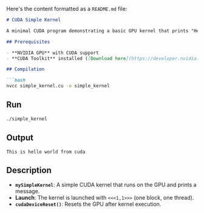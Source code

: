 Here's the content formatted as a `README.md` file:

```markdown
# CUDA Simple Kernel

A minimal CUDA program demonstrating a basic GPU kernel that prints "Hello, world" from the GPU.

## Prerequisites

- **NVIDIA GPU** with CUDA support
- **CUDA Toolkit** installed ([Download here](https://developer.nvidia.com/cuda-toolkit))

## Compilation

```bash
nvcc simple_kernel.cu -o simple_kernel
```

## Run

```bash
./simple_kernel
```

## Output

```
This is hello world from cuda
```

## Description

- **`mySimpleKernel`**: A simple CUDA kernel that runs on the GPU and prints a message.
- **Launch**: The kernel is launched with `<<<1,1>>>` (one block, one thread).
- **`cudaDeviceReset()`**: Resets the GPU after kernel execution.
